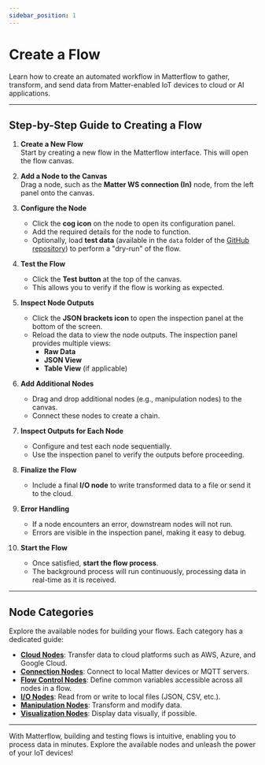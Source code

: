 ```yaml
---
sidebar_position: 1
---
```

# Create a Flow

Learn how to create an automated workflow in Matterflow to gather, transform, and send data from Matter-enabled IoT devices to cloud or AI applications.

---

## Step-by-Step Guide to Creating a Flow

1. **Create a New Flow**  
   Start by creating a new flow in the Matterflow interface. This will open the flow canvas.

2. **Add a Node to the Canvas**  
   Drag a node, such as the **Matter WS connection (In)** node, from the left panel onto the canvas.

3. **Configure the Node**  
   - Click the **cog icon** on the node to open its configuration panel.  
   - Add the required details for the node to function.  
   - Optionally, load **test data** (available in the `data` folder of the [GitHub repository](https://github.com/MatterCoder/matterflow)) to perform a "dry-run" of the flow.

4. **Test the Flow**  
   - Click the **Test button** at the top of the canvas.  
   - This allows you to verify if the flow is working as expected.

5. **Inspect Node Outputs**  
   - Click the **JSON brackets icon** to open the inspection panel at the bottom of the screen.  
   - Reload the data to view the node outputs. The inspection panel provides multiple views:
     - **Raw Data**  
     - **JSON View**  
     - **Table View** (if applicable)

6. **Add Additional Nodes**  
   - Drag and drop additional nodes (e.g., manipulation nodes) to the canvas.  
   - Connect these nodes to create a chain.  

7. **Inspect Outputs for Each Node**  
   - Configure and test each node sequentially.  
   - Use the inspection panel to verify the outputs before proceeding.

8. **Finalize the Flow**  
   - Include a final **I/O node** to write transformed data to a file or send it to the cloud.  

9. **Error Handling**  
   - If a node encounters an error, downstream nodes will not run.  
   - Errors are visible in the inspection panel, making it easy to debug.

10. **Start the Flow**  
    - Once satisfied, **start the flow process**.  
    - The background process will run continuously, processing data in real-time as it is received.

---

## Node Categories

Explore the available nodes for building your flows. Each category has a dedicated guide:

- [**Cloud Nodes**](../documentation/cloud-nodes.md): Transfer data to cloud platforms such as AWS, Azure, and Google Cloud.  
- [**Connection Nodes**](../documentation/connection-nodes.md): Connect to local Matter devices or MQTT servers.  
- [**Flow Control Nodes**](../documentation/flow-control-nodes.md): Define common variables accessible across all nodes in a flow.  
- [**I/O Nodes**](../documentation/io-nodes.md): Read from or write to local files (JSON, CSV, etc.).  
- [**Manipulation Nodes**](../documentation/manipulation-nodes.md): Transform and modify data.  
- [**Visualization Nodes**](../documentation/visualization-nodes.md): Display data visually, if possible.  

---

With Matterflow, building and testing flows is intuitive, enabling you to process data in minutes. Explore the available nodes and unleash the power of your IoT devices!
